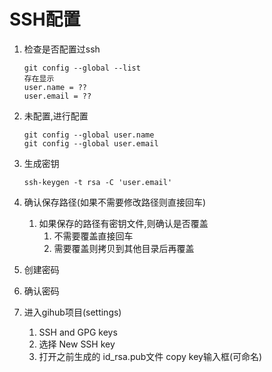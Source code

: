 # SSH配置

1. 检查是否配置过ssh

   ```
   git config --global --list
   存在显示
   user.name = ??
   user.email = ??
   ```

2. 未配置,进行配置

   ```
   git config --global user.name
   git config --global user.email
   ```

3. 生成密钥

   ```
   ssh-keygen -t rsa -C 'user.email'
   ```

4. 确认保存路径(如果不需要修改路径则直接回车)

   1. 如果保存的路径有密钥文件,则确认是否覆盖
      1. 不需要覆盖直接回车
      2. 需要覆盖则拷贝到其他目录后再覆盖

5. 创建密码

6. 确认密码

7. 进入gihub项目(settings)

   1. SSH and GPG keys
   2. 选择 New SSH key
   3. 打开之前生成的 id_rsa.pub文件 copy key输入框(可命名)

